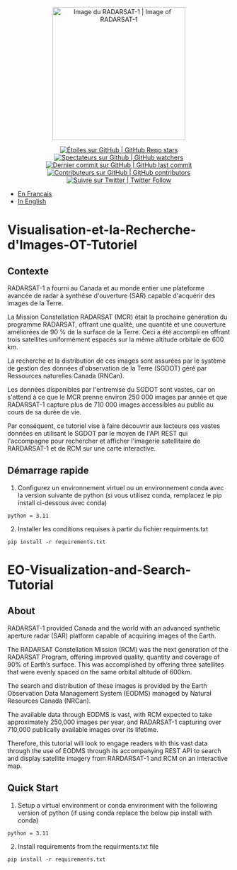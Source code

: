<p align="center">
    <a href="https://www.asc-csa.gc.ca/eng/satellites/radarsat/">
        <img alt="Image du RADARSAT-1 | Image of RADARSAT-1" src="https://www.asc-csa.gc.ca/images/recherche/tiles/radarsat_1_hr.jpg" height="300">
        </a>
</p>

<p align="center">
    <a href="#stars">
        <img alt="Étoiles sur GitHub | GitHub Repo stars" src="https://img.shields.io/github/stars/asc-csa/EO-Visualization-and-Search-Tutorial">
    </a>
    <a href="#watchers">
        <img alt="Spectateurs sur Github | GitHub watchers" src="https://img.shields.io/github/watchers/asc-csa/EO-Visualization-and-Search-Tutorial">
    </a>
    <a href="https://github.com/asc-csa/EO-Visualization-and-Search-Tutorial/commits/main">
        <img alt="Dernier commit sur GitHub | GitHub last commit" src="https://img.shields.io/github/last-commit/asc-csa/EO-Visualization-and-Search-Tutorial">
    </a>
    <a href="https://github.com/asc-csa/EO-Visualization-and-Search-Tutorial/graphs/contributors">
        <img alt="Contributeurs sur GitHub | GitHub contributors" src="https://img.shields.io/github/contributors/asc-csa/EO-Visualization-and-Search-Tutorial">
    </a>
    <a href="https://twitter.com/intent/follow?screen_name=csa_asc">
        <img alt="Suivre sur Twitter | Twitter Follow" src="https://img.shields.io/twitter/follow/csa_asc?style=social">
    </a>
</p>

- [En Français](#visualisation-et-la-recherche-dimages-ot-tutoriel)
- [In English](#EO-Visualization-and-Search-Tutorial)

# Visualisation-et-la-Recherche-d'Images-OT-Tutoriel

## Contexte

RADARSAT-1 a fourni au Canada et au monde entier une plateforme avancée de radar à synthèse d'ouverture (SAR) capable d'acquérir des images de la Terre.<br>

La Mission Constellation RADARSAT (MCR) était la prochaine génération du programme RADARSAT, offrant une qualité, une quantité et une couverture améliorées de 90 % de la surface de la Terre. Ceci a été accompli en offrant trois satellites uniformément espacés sur la même altitude orbitale de 600 km.<br>

La recherche et la distribution de ces images sont assurées par le système de gestion des données d'observation de la Terre (SGDOT) géré par Ressources naturelles Canada (RNCan).<br>

Les données disponibles par l'entremise du SGDOT sont vastes, car on s'attend à ce que le MCR prenne environ 250 000 images par année et que RADARSAT-1 capture plus de 710 000 images accessibles au public au cours de sa durée de vie.<br>

Par conséquent, ce tutoriel vise à faire découvrir aux lecteurs ces vastes données en utilisant le SGDOT par le moyen de l'API REST qui l'accompagne pour rechercher et afficher l'imagerie satellitaire de RARDARSAT-1 et de RCM sur une carte interactive.

## Démarrage rapide

1.	Configurez un environnement virtuel ou un environnement conda avec la version suivante de python (si vous utilisez conda, remplacez le pip install ci-dessous avec conda) 
```
python = 3.11
```
2. Installer les conditions requises à partir du fichier requirments.txt
```
pip install -r requirements.txt
```

# EO-Visualization-and-Search-Tutorial

## About

RADARSAT-1 provided Canada and the world with an advanced synthetic aperture radar (SAR) platform capable of acquiring images of the Earth.<br>

The RADARSAT Constellation Mission (RCM) was the next generation of the RADARSAT Program, offering improved quality, quantity and coverage of 90% of Earth’s surface. This was accomplished by offering three satellites that were evenly spaced on the same orbital altitude of 600km.<br>

The search and distribution of these images is provided by the Earth Observation Data Management System (EODMS) managed by Natural Resources Canada (NRCan).<br>

The available data through EODMS is vast, with RCM expected to take approximately 250,000 images per year, and RADARSAT-1 capturing over 710,000 publically available images over its lifetime.<br>

Therefore, this tutorial will look to engage readers with this vast data through the use of EODMS through its accompanying REST API to search and display satellite imagery from RARDARSAT-1 and RCM on an interactive map.


## Quick Start

1.	Setup a virtual environment or conda environment with the following version of python (if using conda replace the below pip install with conda) 
```
python = 3.11
```
2.  Install requirements from the requirments.txt file 
```
pip install -r requirements.txt
```

